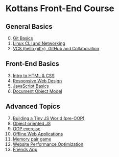 <!DOCTYPE html>

<head>
    <meta charset="utf-8" />
    <h1>Kottans Front-End Course</h1>
    <meta name="description" content="Stage 0. Self-Study" />
    <link rel="stylesheet" href="https://maxcdn.bootstrapcdn.com/bootstrap/3.3.7/css/bootstrap.min.css" integrity="sha384-BVYiiSIFeK1dGmJRAkycuHAHRg32OmUcww7on3RYdg4Va+PmSTsz/K68vbdEjh4u" crossorigin="anonymous">
    <link href="https://fonts.googleapis.com/icon?family=Material+Icons" rel="stylesheet">
</head>

<body>
    <div>
        <h2>General Basics</h2>
        <ol class="list-group" start="0">
            <li class="list-group-item d-flex justify-content-between align-items-center">
                <!-- <i class="material-icons">done</i></span> -->
                <a href="/kottans/frontend/blob/master/tasks/git-intro.md">Git Basics</a>
            </li>
            <li class="list-group-item d-flex justify-content-between align-items-center">
                <!-- <i class="material-icons">done</i></span> -->
                <a href="/kottans/frontend/blob/master/tasks/linux-cli-http.md">Linux CLI and Networking</a>
            </li>
            <li class="list-group-item d-flex justify-content-between align-items-center">
                <!-- <i class="material-icons">done</i></span> -->
                <a href="/kottans/frontend/blob/master/tasks/git-collaboration.md">VCS (hello gitty), GitHub and Collaboration</a>
            </li>
        </ol>
    </div>
    <div>
        <h2>Front-End Basics</h2>
        <ol class="list-group" start="3">
            <li class="list-group-item d-flex justify-content-between align-items-center">
                <!-- <i class="material-icons">done</i></span> -->
                <a href="/kottans/frontend/blob/master/tasks/html-css-intro.md">Intro to HTML &amp; CSS</a>
            </li>
            <li class="list-group-item d-flex justify-content-between align-items-center">
                <!-- <i class="material-icons">done</i></span> -->
                <a href="/kottans/frontend/blob/master/tasks/html-css-responsive.md">Responsive Web Design</a>
            </li>
            <li class="list-group-item d-flex justify-content-between align-items-center">
                <!-- <i class="material-icons">done</i></span> -->
                <a href="/kottans/frontend/blob/master/tasks/js-basics.md">JavaScript Basics</a>
            </li>
            <li class="list-group-item d-flex justify-content-between align-items-center">
                <!-- <i class="material-icons">done</i></span> -->
                <a href="/kottans/frontend/blob/master/tasks/js-dom.md">Document Object Model</a>
            </li>
        </ol>
    </div>
    <div>
        <h2>Advanced Topics</h2>
        <ol class="list-group" start="7">
            <li class="list-group-item d-flex justify-content-between align-items-center">
                <!-- <i class="material-icons">done</i></span> -->
                <a href="/kottans/frontend/blob/master/tasks/js-pre-oop.md">Building a Tiny JS World (pre-OOP)</a>
            </li>
            <li class="list-group-item d-flex justify-content-between align-items-center">
                <!-- <i class="material-icons">done</i></span> -->
                <a href="/kottans/frontend/blob/master/tasks/js-oop.md">Object oriented JS</a>
            </li>
            <li class="list-group-item d-flex justify-content-between align-items-center">
                <!-- <i class="material-icons">done</i></span> -->
                <a href="/kottans/frontend/blob/master/tasks/js-post-oop.md">OOP exercise</a>
            </li>
            <li class="list-group-item d-flex justify-content-between align-items-center">
                <!-- <i class="material-icons">done</i></span> -->
                <a href="/kottans/frontend/blob/master/tasks/app-design-offline.md">Offline Web Applications</a>
            </li>
            <li class="list-group-item d-flex justify-content-between align-items-center">
                <!-- <i class="material-icons">done</i></span> -->
                <a href="/kottans/frontend/blob/master/tasks/memory-pair-game.md">Memory pair game</a>
            </li>
            <li class="list-group-item d-flex justify-content-between align-items-center">
                <!-- <i class="material-icons">done</i></span> -->
                <a href="/kottans/frontend/blob/master/tasks/app-design-performance.md">Website Performance Optimization</a>
            </li>
            <li class="list-group-item d-flex justify-content-between align-items-center">
                <!-- <i class="material-icons">done</i></span> -->
                <a href="/kottans/frontend/blob/master/tasks/friends-app.md">Friends App</a>
            </li>
        </ol>
    </div>
</body>
</html>
